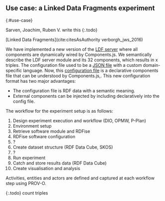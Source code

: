 ## Use case: a Linked Data Fragments experiment
{:#use-case}

Sarven, Joachim, Ruben V. write this
{:.todo}

[Linked Data Fragments](cite:citesAsAuthority verborgh_jws_2016)

We have implemented a new version of the [LDF server](https://github.com/LinkedDataFragments/Server.js/tree/feature-lsd)
where all components are dynamically wired by Components.js.
We semantically describe the LDF server module and its 32 components, which results in x triples.
The configuration file used to be a [JSON file](https://github.com/LinkedDataFragments/Server.js/blob/master/config/config-example.json)
with a custom domain-specific language.
Now, this [configuration file](https://github.com/LinkedDataFragments/Server.js/blob/feature-lsd/config/config-example.json) is a declarative components file that can be understood by Components.js,.
This new configuration format has two major advantages:

* The configuration file is RDF data with a semantic meaning.
* External components can be injected by including declaratively into the config file.

The workflow for the experiment setup is as follows:

1. Design experiment execution and workflow (DIO, OPMW, P-Plan)
2. Environment setup
3. Retrieve software module and RDFise
4. RDFise software configuration
5. ?
6. Create dataset structure (RDF Data Cube, SKOS)
7. ?
8. Run experiment
9. Catch and store results data (RDF Data Cube)
10. Create visualisation and analysis

Activities, entities and actors are defined and captured at each workflow step using PROV-O.

{:.todo}
count triples
